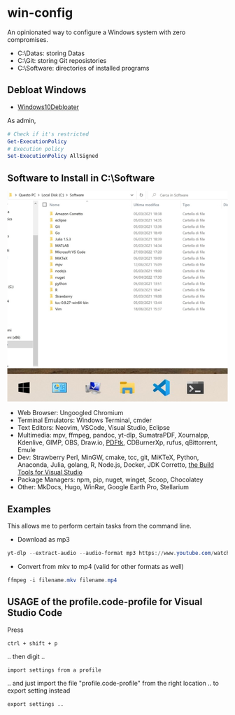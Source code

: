 # win-config

An opinionated way to configure a Windows system with zero compromises.

- C:\Datas: storing Datas
- C:\Git: storing Git reposistories
- C:\Software: directories of installed programs

## Debloat Windows

- [Windows10Debloater](https://github.com/Sycnex/Windows10Debloater)

As admin,

```powershell
# Check if it's restricted
Get-ExecutionPolicy 
# Execution policy
Set-ExecutionPolicy AllSigned
```

## Software to Install in C:\Software

![Software Installed](./assets/SoftwareInstalled.jpg)
![Bar](./assets/Bar.jpg)

- Web Browser: Ungoogled Chromium
- Terminal Emulators: Windows Terminal, cmder
- Text Editors: Neovim, VSCode, Visual Studio, Eclipse
- Multimedia: mpv, ffmpeg, pandoc, yt-dlp, SumatraPDF, Xournalpp, Kdenlive, GIMP, OBS, Draw.io, [PDFtk](https://www.pdflabs.com/tools/pdftk-the-pdf-toolkit/), CDBurnerXp, rufus, qBittorrent, Emule
- Dev: Strawberry Perl, MinGW, cmake, tcc, git, MiKTeX, Python, Anaconda, Julia, golang, R, Node.js, Docker, JDK Corretto, [the Build Tools for Visual Studio](https://www.jaacostan.com/2019/12/rust-error-linker-linkexe-not-found.html#:~:text=While%20compiling%20Rust%20program%20in,Tools%20for%20Visual%20Studio%202019)
- Package Managers: npm, pip, nuget, winget, Scoop, Chocolatey
- Other: MkDocs, Hugo, WinRar, Google Earth Pro, Stellarium

## Examples

This allows me to perform certain tasks from the command line.

- Download as mp3

```powershell
yt-dlp --extract-audio --audio-format mp3 https://www.youtube.com/watch?v=VideoHash
```

- Convert from mkv to mp4 (valid for other formats as well)

```powershell
ffmpeg -i filename.mkv filename.mp4
```

## USAGE of the profile.code-profile for Visual Studio Code

Press

```keyboard
ctrl + shift + p
```

.. then digit ..

```keyboard
import settings from a profile
```

.. and just import the file "profile.code-profile" from the right location ..
to export setting instead

```keyboard
export settings ..
```
